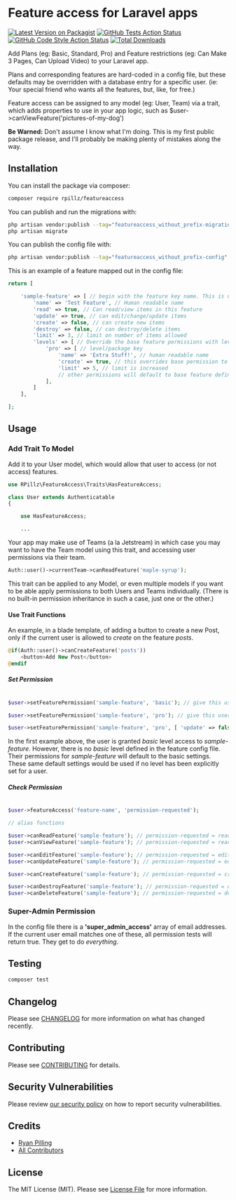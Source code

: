 # Feature access for Laravel apps

[![Latest Version on Packagist](https://img.shields.io/packagist/v/rpillz/featureaccess.svg?style=flat-square)](https://packagist.org/packages/rpillz/featureaccess)
[![GitHub Tests Action Status](https://img.shields.io/github/workflow/status/rpillz/featureaccess/run-tests?label=tests)](https://github.com/rpillz/featureaccess/actions?query=workflow%3Arun-tests+branch%3Amain)
[![GitHub Code Style Action Status](https://img.shields.io/github/workflow/status/rpillz/featureaccess/Check%20&%20fix%20styling?label=code%20style)](https://github.com/rpillz/featureaccess/actions?query=workflow%3A"Check+%26+fix+styling"+branch%3Amain)
[![Total Downloads](https://img.shields.io/packagist/dt/rpillz/featureaccess.svg?style=flat-square)](https://packagist.org/packages/rpillz/featureaccess)

Add Plans (eg: Basic, Standard, Pro) and Feature restrictions (eg: Can Make 3 Pages, Can Upload Video) to your Laravel app.

Plans and corresponding features are hard-coded in a config file, but these defaults may be overridden with a database entry for a specific user. (ie: Your special friend who wants all the features, but, like, for free.)

Feature access can be assigned to any model (eg: User, Team) via a trait, which adds properties to use in your app logic, such as $user->canViewFeature('pictures-of-my-dog')

**Be Warned:** Don't assume I know what I'm doing. This is my first public package release, and I'll probably be making plenty of mistakes along the way.

## Installation

You can install the package via composer:

```bash
composer require rpillz/featureaccess
```

You can publish and run the migrations with:

```bash
php artisan vendor:publish --tag="featureaccess_without_prefix-migrations"
php artisan migrate
```

You can publish the config file with:
```bash
php artisan vendor:publish --tag="featureaccess_without_prefix-config"
```

This is an example of a feature mapped out in the config file:

```php
return [

    'sample-feature' => [ // begin with the feature key name. This is used to request permissions.
        'name' => 'Test Feature', // Human readable name
        'read' => true, // Can read/view items in this feature
        'update' => true, // can edit/change/update items
        'create' => false, // can create new items
        'destroy' => false, // can destroy/delete items
        'limit' => 3, // limit on number of items allowed
        'levels' => [ // Override the base feature permissions with levels or packages (eg: basic, pro, plus)
            'pro' => [ // level/package key
                'name' => 'Extra Stuff!', // human readable name
                'create' => true, // this overrides base permission to create
                'limit' => 5, // limit is increased
                // other permissions will default to base feature definition (above)
            ],
        ]
    ],

];
```

## Usage

### Add Trait To Model

Add it to your User model, which would allow that user to access (or not access) features.

```php
use RPillz\FeatureAccess\Traits\HasFeatureAccess;

class User extends Authenticatable
{

    use HasFeatureAccess;

    ...
```

Your app may make use of Teams (a la Jetstream) in which case you may want to have the Team model using this trait, and accessing user permissions via their team.

```php
Auth::user()->currentTeam->canReadFeature('maple-syrup');
```

This trait can be applied to any Model, or even multiple models if you want to be able apply permissions to both Users and Teams individually. (There is no built-in permission inheritance in such a case, just one or the other.)

#### Use Trait Functions

An example, in a blade template, of adding a button to create a new Post, only if the current user is allowed to *create* on the feature *posts*.

```php
@if(Auth::user()->canCreateFeature('posts'))
    <button>Add New Post</button>
@endif
```

##### Set Permission

```php

$user->setFeaturePermission('sample-feature', 'basic'); // give this user 'basic' level access to 'feature_name'

$user->setFeaturePermission('sample-feature', 'pro'); // give this user 'pro' level access to 'feature_name'

$user->setFeaturePermission('sample-feature', 'pro', [ 'update' => false ]); // give this user 'pro' level access to 'feature_name', but override the deafult setting to allow edits.

```

In the first example above, the user is granted *basic* level access to *sample-feature*. However, there is no *basic* level defined in the feature config file. Their permissions for *sample-feature* will default to the basic settings. These same default settings would be used if no level has been explicitly set for a user.

##### Check Permission

```php

$user->featureAccess('feature-name', 'permission-requested');

// alias functions

$user->canReadFeature('sample-feature'); // permission-requested = read
$user->canViewFeature('sample-feature'); // permission-requested = read

$user->canEditFeature('sample-feature'); // permission-requested = edit
$user->canUpdateFeature('sample-feature'); // permission-requested = edit

$user->canCreateFeature('sample-feature'); // permission-requested = create

$user->canDestroyFeature('sample-feature'); // permission-requested = destroy
$user->canDeleteFeature('sample-feature'); // permission-requested = destroy


```

### Super-Admin Permission

In the config file there is a **'super_admin_access'** array of email addresses. If the current user email matches one of these, all permission tests will return true. They get to do *everything*.

## Testing

```bash
composer test
```

## Changelog

Please see [CHANGELOG](CHANGELOG.md) for more information on what has changed recently.

## Contributing

Please see [CONTRIBUTING](.github/CONTRIBUTING.md) for details.

## Security Vulnerabilities

Please review [our security policy](../../security/policy) on how to report security vulnerabilities.

## Credits

- [Ryan Pilling](https://github.com/RPillz)
- [All Contributors](../../contributors)

## License

The MIT License (MIT). Please see [License File](LICENSE.md) for more information.

